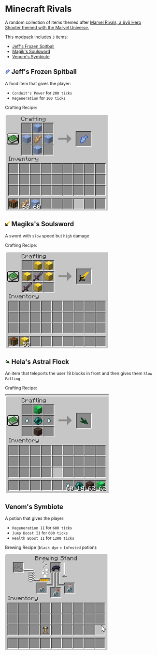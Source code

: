 # Minecraft Rivals
A random collection of items themed after [Marvel Rivals, a 6v6 Hero Shooter themed with the Marvel Universe](https://www.marvelrivals.com/),

This modpack includes `3` items:
- [Jeff's Frozen Spitball](#-jeffs-frozen-spitball)
- [Magik's Soulsword](#-magikss-soulsword)
- [Venom's Symbiote](#venoms-symbiote)

## ![Frozen Spitball](https://github.com/nulladmin1/Minecraft-Rivals/blob/main/src/main/resources/assets/minecraftrivals/textures/item/frozen_spitball.png?raw=true) Jeff's Frozen Spitball

A food item that gives the player:
- `Conduit's Power` for `200 ticks`
- `Regeneration` for `100 ticks`

Crafting Recipe:

![Frozen Spitball Crafting Recipe](https://github.com/nulladmin1/Minecraft-Rivals/blob/main/.github/assets/frozen_spitball_recipe.png?raw=true)


## ![Magik's Soulsword](https://github.com/nulladmin1/Minecraft-Rivals/blob/main/src/main/resources/assets/minecraftrivals/textures/item/soulsword.png?raw=true) Magiks's Soulsword

A sword with `slow` speed but `high` damage

Crafting Recipe:

![Soulsword Crafting Recipe](https://github.com/nulladmin1/Minecraft-Rivals/blob/main/.github/assets/soulsword_recipe.png?raw=true)

## ![Hela's Astral Flock](https://github.com/nulladmin1/Minecraft-Rivals/blob/main/src/main/resources/assets/minecraftrivals/textures/item/astral_flock.png?raw=true) Hela's Astral Flock
An item that teleports the user 18 blocks in front and then gives them `Slow Falling`

Crafting Recipe:

![Astral Flock Crafting Recipe](https://github.com/nulladmin1/Minecraft-Rivals/blob/main/.github/assets/astral_flock.png?raw=true)


## Venom's Symbiote

A potion that gives the player:
- `Regeneration II` for `600 ticks`
- `Jump Boost II` for `600 ticks`
- `Health Boost II` for `1200 ticks`

Brewing Recipe (`black dye` + `Infested` potion):

![Symbiote Brewing Recipe](https://raw.githubusercontent.com/nulladmin1/Minecraft-Rivals/refs/heads/main/.github/assets/symbiote_brewing.gif)